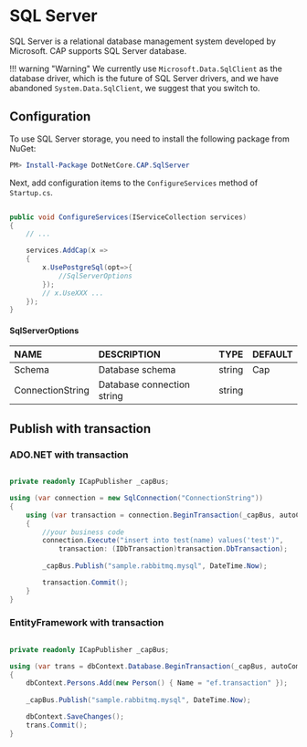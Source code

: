 # SQL Server

SQL Server is a relational database management system developed by Microsoft. CAP supports SQL Server database. 

!!! warning "Warning"
    We currently use `Microsoft.Data.SqlClient` as the database driver, which is the future of SQL Server drivers, and we have abandoned `System.Data.SqlClient`, we suggest that you switch to.

## Configuration

To use SQL Server storage, you need to install the following package from NuGet:

```powershell
PM> Install-Package DotNetCore.CAP.SqlServer

```

Next, add configuration items to the `ConfigureServices` method of `Startup.cs`.

```csharp

public void ConfigureServices(IServiceCollection services)
{
    // ...

    services.AddCap(x =>
    {
        x.UsePostgreSql(opt=>{
            //SqlServerOptions
        }); 
        // x.UseXXX ...
    });
}

```

#### SqlServerOptions

NAME | DESCRIPTION | TYPE | DEFAULT
:---|:---|---|:---
Schema | Database schema | string | Cap
ConnectionString | Database connection string | string | 

## Publish with transaction

### ADO.NET with transaction

```csharp

private readonly ICapPublisher _capBus;

using (var connection = new SqlConnection("ConnectionString"))
{
    using (var transaction = connection.BeginTransaction(_capBus, autoCommit: false))
    {
        //your business code
        connection.Execute("insert into test(name) values('test')", 
            transaction: (IDbTransaction)transaction.DbTransaction);
        
        _capBus.Publish("sample.rabbitmq.mysql", DateTime.Now);

        transaction.Commit();
    }
}
```

### EntityFramework with transaction

```csharp

private readonly ICapPublisher _capBus;

using (var trans = dbContext.Database.BeginTransaction(_capBus, autoCommit: false))
{
    dbContext.Persons.Add(new Person() { Name = "ef.transaction" });
    
    _capBus.Publish("sample.rabbitmq.mysql", DateTime.Now);

    dbContext.SaveChanges();
    trans.Commit();
}

```
